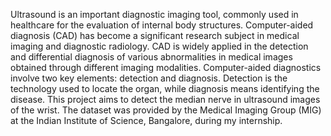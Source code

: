 Ultrasound is an important diagnostic imaging tool, commonly used in healthcare for the evaluation of internal body structures. Computer-aided diagnosis (CAD) has become a significant research subject in medical imaging and diagnostic radiology. CAD is widely applied in the detection and differential diagnosis of various abnormalities in medical images obtained through different imaging modalities.
Computer-aided diagnostics involve two key elements: detection and diagnosis. Detection is the technology used to locate the organ, while diagnosis means identifying the disease.
This project aims to detect the median nerve in ultrasound images of the wrist.
The dataset was provided by the Medical Imaging Group (MIG) at the Indian Institute of Science, Bangalore, during my internship.
